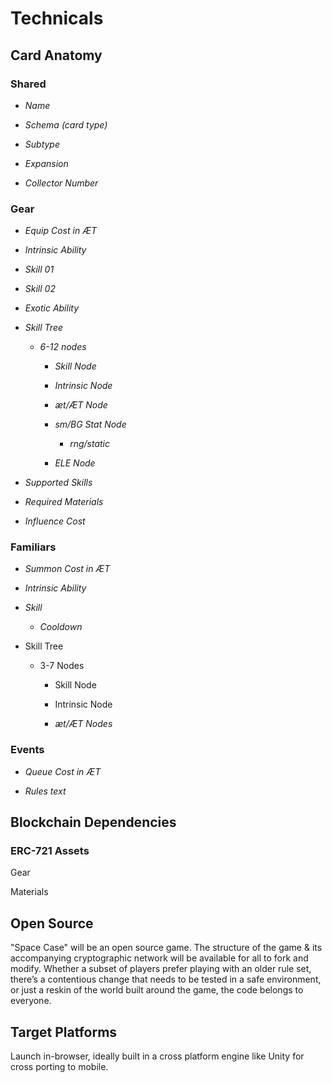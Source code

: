 # Technicals

## **Card Anatomy**

### Shared

* *Name*

* *Schema (card type)*

* *Subtype*

* *Expansion*

* *Collector Number*

### Gear

* *Equip Cost in ÆT*

* *Intrinsic Ability*

* *Skill 01*

* *Skill 02*

* *Exotic Ability*

* *Skill Tree*

    * *6-12 nodes*

        * *Skill Node*

        * *Intrinsic Node*

        * *æt/ÆT Node*

        * *sm/BG Stat Node*

            * *rng/static*

        * *ELE Node*

* *Supported Skills*

* *Required Materials*

* *Influence Cost*

### Familiars

* *Summon Cost in ÆT*

* *Intrinsic Ability*

* *Skill*

    * *Cooldown*

* Skill Tree

    * 3-7 Nodes

        * Skill Node

        * Intrinsic Node

        * *æt/ÆT Nodes*

### Events

* *Queue Cost in ÆT*

* *Rules text*

## **Blockchain Dependencies**

### ERC-721 Assets

Gear

Materials

## **Open Source**

"Space Case" will be an open source game. The structure of the game & its accompanying cryptographic network will be available for all to fork and modify. Whether a subset of players prefer playing with an older rule set, there’s a contentious change that needs to be tested in a safe environment, or just a reskin of the world built around the game, the code belongs to everyone.

## **Target Platforms**

Launch in-browser, ideally built in a cross platform engine like Unity for cross porting to mobile.

